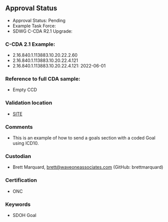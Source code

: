 ## Approval Status 

* Approval Status: Pending
* Example Task Force: 
* SDWG C-CDA R2.1 Upgrade: 

### C-CDA 2.1 Example:
* 2.16.840.1.113883.10.20.22.2.60
* 2.16.840.1.113883.10.20.22.4.121
* 2.16.840.1.113883.10.20.22.4.121:	2022-06-01

### Reference to full CDA sample:
* Empty CCD

### Validation location

* [SITE](https://ett.healthit.gov/ett/#/validators/ccdauscidv3)

### Comments

* This is an example of how to send a goals section with a coded Goal using ICD10.

### Custodian

* Brett Marquard, brett@waveoneassociates.com (GitHub: brettmarquard)

### Certification
* ONC

### Keywords

* SDOH Goal


